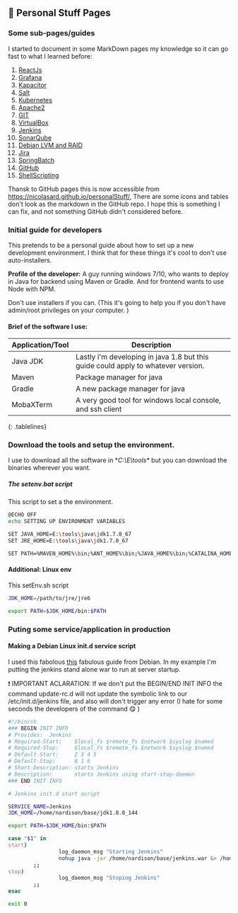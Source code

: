 ## :triangular_flag_on_post: Personal Stuff Pages 

### Some sub-pages/guides
I started to document in some MarkDown pages my knowledge so it can go fast to what I learned before:

 1. [ReactJs](https://github.com/nicolasard/personalStuff/blob/master/reactJs.md)
 2. [Grafana](https://github.com/nicolasard/personalStuff/blob/master/Grafana.md)
 3. [Kapacitor](https://github.com/nicolasard/personalStuff/blob/master/Kapacitor.md)
 4. [Salt](https://github.com/nicolasard/personalStuff/blob/master/Salt.md)
 5. [Kubernetes](https://github.com/nicolasard/personalStuff/blob/master/Kubernetes.md) 
 6. [Apache2](https://github.com/nicolasard/personalStuff/blob/master/apache2.md) 
 7. [GIT](https://github.com/nicolasard/personalStuff/blob/master/git.md) 
 8. [VirtualBox](https://github.com/nicolasard/personalStuff/blob/master/virtualbox.md) 
 9. [Jenkins](https://github.com/nicolasard/personalStuff/blob/master/Jenkins.md) 
 10. [SonarQube](https://github.com/nicolasard/personalStuff/blob/master/sonarqube.md) 
 11. [Debian LVM and RAID](https://github.com/nicolasard/personalStuff/blob/master/DebianHDD.md) 
 12. [Jira](https://github.com/nicolasard/personalStuff/blob/master/Jira.md) 
 13. [SpringBatch](https://github.com/nicolasard/personalStuff/blob/master/SpringBatch.md) 
 14. [GitHub](https://github.com/nicolasard/personalStuff/blob/master/GitHub.md) 
 15. [ShellScripting](https://github.com/nicolasard/personalStuff/blob/master/Shellscripting.md) 

Thansk to GitHub pages this is now accessible from https://nicolasard.github.io/personalStuff/, There are some icons and tables don't look as the markdown in the GitHub repo. I hope this is something I can fix, and not something GitHub didn't considered before.

### Initial guide for developers
This pretends to be a personal guide about how to set up a new development environment. I think that for these things it's cool to don't use auto-installers.

**Profile of the developer:** A guy running windows 7/10, who wants to deploy in Java for backend using Maven or Gradle. And for frontend wants to use Node with NPM.

Don't use installers if you can. (This it's going to help you if you don't have admin/root privileges on your computer. )

#### Brief of the software I use:
| Application/Tool | Description |
| --- | --- |
| Java JDK | Lastly i'm developing in java 1.8 but this guide could apply to whatever version. |
| Maven    | Package manager for java                                                          |
| Gradle   | A new package manager for java                                                    |
| MobaXTerm | A very good tool for windows local console, and ssh client |
{: .tablelines}

### Download the tools and setup the environment.
I use to download all the software in **C:\E\tools\** but you can download the binaries wherever you want.

##### The setenv.bat script
This script to set a the environment.

```bash
@ECHO OFF
echo SETTING UP ENVIRONMENT VARIABLES

SET JAVA_HOME=E:\tools\java\jdk1.7.0_67
SET JRE_HOME=E:\tools\java\jdk1.7.0_67

SET PATH=%MAVEN_HOME%\bin;%ANT_HOME%\bin;%JAVA_HOME%\bin;%CATALINA_HOME%;%CATALINA_BASE%;%PATH%

```


#### Additional: Linux env

This setEnv.sh script  
```bash
JDK_HOME=/path/to/jre/jre6

export PATH=$JDK_HOME/bin:$PATH
```

### Puting some service/application in production
#### Making a Debian Linux init.d service script
I used this fabolous [this](https://debian-administration.org/article/28/Making_scripts_run_at_boot_time_with_Debian) fabulous guide from Debian. In my example I'm putting the jenkins stand alone war to run at server startup.

:exclamation: IMPORTANT ACLARATION: If we don't put the BEGIN/END INIT INFO the command update-rc.d will not update the symbolic link to our /etc/init.d/jenkins file, and also will don't trigger any error (I hate for some seconds the developers of the command :yum: )

```bash
#!/bin/sh
### BEGIN INIT INFO
# Provides:  Jenkins
# Required-Start:    $local_fs $remote_fs $network $syslog $named
# Required-Stop:     $local_fs $remote_fs $network $syslog $named
# Default-Start:     2 3 4 5
# Default-Stop:      0 1 6
# Short-Description: starts Jenkins
# Description:       starts Jenkins using start-stop-daemon
### END INIT INFO

# Jenkins init.d start script

SERVICE_NAME=Jenkins
JDK_HOME=/home/nardison/base/jdk1.8.0_144

export PATH=$JDK_HOME/bin:$PATH

case "$1" in
start)
                log_daemon_msg "Starting Jenkins"
                nohup java -jar /home/nardison/base/jenkins.war &> /home/nardison/base/jenkins.log
        ;;
stop)
                log_daemon_msg "Stoping Jenkins"
        ;;
esac

exit 0
```

